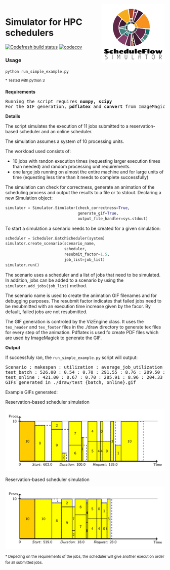 
<img src="./docs/logo.png" align="right" alt="Logo" width="200"/>

# Simulator for HPC schedulers

[![Codefresh build status]( https://g.codefresh.io/api/badges/pipeline/anagainaru_marketplace/anagainaru%2FSchedulerSimulator%2FSchedulerSimulator?type=cf-1)]( https://g.codefresh.io/public/accounts/anagainaru_marketplace/pipelines/anagainaru/SchedulerSimulator/SchedulerSimulator)
[![codecov](https://codecov.io/gh/anagainaru/SchedulerSimulator/branch/master/graph/badge.svg)](https://codecov.io/gh/anagainaru/SchedulerSimulator)

### Usage

`python run_simple_example.py`

<sup>* Tested with python 3</sup>

**Requirements** 

<pre>
Running the script requires <b>numpy, scipy</b>
For the GIF generation, <b>pdflatex</b> and <b>convert</b> from ImageMagick are required.
</pre>

**Details**

The script simulates the execution of 11 jobs submitted to 
a reservation-based scheduler and an online scheduler.

The simulation assumes a system of 10 processing units.

The workload used consists of:

- 10 jobs with randon execution times
  (requesting larger execution times than needed) and random
  processing unit requirements. 
- one large job running on almost the entire machine and for
  large units of time (equesting less time than it needs to 
  complete successfully)

The simulation can check for correctness, generate an animation
of the scheduling process and output the results to a file or 
to stdout. Declaring a new Simulation object:

```python
simulator = Simulator.Simulator(check_correctness=True,
                                generate_gif=True,
                                output_file_handler=sys.stdout)

```

To start a simulation a scenario needs to be created for a 
given simulation:

```python
scheduler = Scheduler.BatchScheduler(system)
simulator.create_scenario(scenario_name,
                          scheduler,
                          resubmit_factor=1.5,
                          job_list=job_list)
simulator.run()
```

The scenario uses a scheduler and a list of jobs that need to be
simulated. In addition, jobs can be added to a scenario by using
the `simulator.add_jobs(job_list)` method.

The scenario name is used to create the animation GIF filenames
and for debugging purposes. The resubmit factor indicates that 
failed jobs need to be resubmitted with an execution time increase
given by the facor. By default, failed jobs are not resubmitted.

The GIF generation is controled by the VizEngine class. It uses the
`tex_header` and `tex_footer` files in the ./draw directory to 
generate tex files for every step of the animation. Pdflatex is used
fo create PDF files which are used by ImageMagick to generate the GIF.

**Output**

If successfuly ran, the `run_simple_example.py` script will output:

<pre>
Scenario : makespan : utilization : average_job_utilization : average_job_response_time : average_job_stretch : average_job_wait_time : failures
test_batch : 526.00 : 0.54 : 0.70 : 291.55 : 8.76 : 209.50 : 1
test_online : 421.00 : 0.67 : 0.70 : 285.91 : 8.96 : 204.33 : 1
GIFs generated in ./draw/test_{batch, online}.gif
</pre>

Example GIFs generated:

Reservation-based scheduler simulation

![Batch scheduler](./docs/batch.png)

Reservation-based scheduler simulation

![Batch scheduler](./docs/online.png)

<sup>* Depeding on the requirements of the jobs, the scheduler will give
another execution order for all submitted jobs.</sup>

